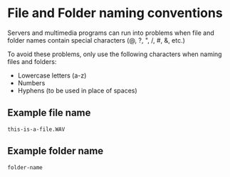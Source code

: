 # File and Folder naming conventions

Servers and multimedia programs can run into problems when file and folder names contain special characters (@, ?, ", /, #, &, etc.)

To avoid these problems, only use the following characters when naming files and folders:

* Lowercase letters (a-z)
* Numbers
* Hyphens (to be used in place of spaces)

## Example file name

`this-is-a-file.WAV`

## Example folder name

`folder-name`


